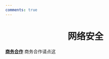 ```yaml
---
comments: true
---
```


# <center>网络安全</center>  

**[商务合作]([text](https://sdnuroboticsailab.github.io/commercial/commercial/))** 商务合作请点这
